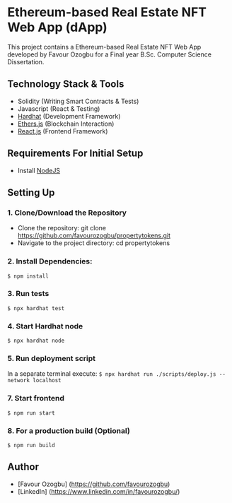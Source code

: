 # Ethereum-based Real Estate NFT Web App (dApp)
This project contains a Ethereum-based Real Estate NFT Web App developed by Favour Ozogbu for a Final year B.Sc. Computer Science Dissertation.

## Technology Stack & Tools

- Solidity (Writing Smart Contracts & Tests)
- Javascript (React & Testing)
- [Hardhat](https://hardhat.org/) (Development Framework)
- [Ethers.js](https://docs.ethers.io/v5/) (Blockchain Interaction)
- [React.js](https://reactjs.org/) (Frontend Framework)

## Requirements For Initial Setup
- Install [NodeJS](https://nodejs.org/en/)

## Setting Up
### 1. Clone/Download the Repository
- Clone the repository: git clone <https://github.com/favourozogbu/propertytokens.git>
- Navigate to the project directory: cd propertytokens

### 2. Install Dependencies:
`$ npm install`

### 3. Run tests
`$ npx hardhat test`

### 4. Start Hardhat node
`$ npx hardhat node`

### 5. Run deployment script
In a separate terminal execute:
`$ npx hardhat run ./scripts/deploy.js --network localhost`

### 7. Start frontend
`$ npm run start`

### 8. For a production build (Optional)
`$ npm run build`

## Author
- [Favour Ozogbu] (https://github.com/favourozogbu)
- [LinkedIn] (https://www.linkedin.com/in/favourozogbu/)
